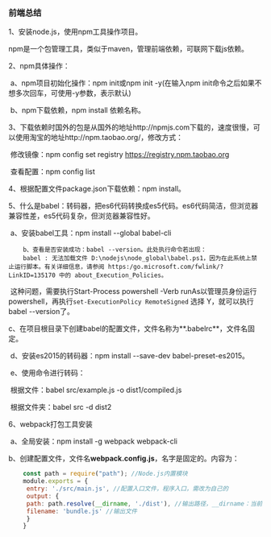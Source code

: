### 前端总结

1、安装node.js，使用npm工具操作项目。

​	npm是一个包管理工具，类似于maven，管理前端依赖，可联网下载js依赖。

2、npm具体操作：

​	a、npm项目初始化操作：npm init或npm init -y(在输入npm init命令之后如果不想多次回车，可使用-y参数，表示默认)

​	b、npm下载依赖，npm install 依赖名称。

3、下载依赖时国外的包是从国外的地址http://npmjs.com下载的，速度很慢，可以使用淘宝的地址http://npm.taobao.org/，修改方式：

​	修改镜像：npm config set registry  https://registry.npm.taobao.org

​	查看配置：npm config list

4、根据配置文件package.json下载依赖：npm install。

5、什么是babel：转码器，把es6代码转换成es5代码。es6代码简洁，但浏览器兼容性差，es5代码复杂，但浏览器兼容性好。

​	a、安装babel工具：npm install --global babel-cli

		b、查看是否安装成功：babel --version。此处执行命令若出现：
		babel : 无法加载文件 D:\nodejs\node_global\babel.ps1，因为在此系统上禁止运行脚本。有关详细信息，请参阅 https:/go.microsoft.com/fwlink/?LinkID=135170 中的 about_Execution_Policies。
​	 这种问题，需要执行Start-Process powershell -Verb runAs以管理员身份运行powershell，再执行`set-ExecutionPolicy RemoteSigned` 选择 Y，就可以执行babel --version了。

​	c、在项目根目录下创建babel的配置文件，文件名称为**.babelrc**，文件名固定。

​	d、安装es2015的转码器：npm install --save-dev babel-preset-es2015。

​	e、使用命令进行转码：

​		根据文件：babel src/example.js -o dist1/compiled.js

​		根据文件夹：babel src -d dist2

6、webpack打包工具安装

​	a、全局安装：npm install -g webpack webpack-cli

​	b、创建配置文件，文件名**webpack.config.js**，名字是固定的。内容为：

~~~js
    const path = require("path"); //Node.js内置模块
    module.exports = {
     entry: './src/main.js', //配置入口文件，程序入口，需改为自己的
     output: {
     path: path.resolve(__dirname, './dist'), //输出路径，__dirname：当前文件所在路径，需改为自己的
     filename: 'bundle.js' //输出文件
     }
    }
~~~

